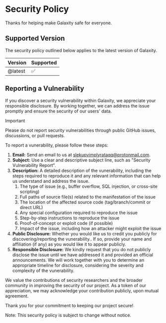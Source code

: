 # Security Policy

Thanks for helping make Galaxity safe for everyone.

## Supported Version

The security policy outlined below applies to the latest version of Galaxity.

| Version | Supported          |
| ------- | ------------------ |
| @latest | :white_check_mark: |

## Reporting a Vulnerability

If you discover a security vulnerability within Galaxity, we appreciate your responsible disclosure. By working together, we can address the issue promptly and ensure the security of our users' data.

> [!IMPORTANT]
> Please do not report security vulnerabilities through public GitHub issues, discussions, or pull requests.

To report a vunerability, please follow these steps:

1. **Email:** Send an email to us at [slekupvimplyrataqq@protonmail.com](mailto:slekupvimplyrataqq@protonmail.com).
2. **Subject:** Use a clear and descriptive subject line, such as "Security Vulnerability Report".
3. **Description:** A detailed description of the vunerability, including the steps required to reproduce it and any relevant information that can help us understand and address the issue.
   1. The type of issue (e.g., buffer overflow, SQL injection, or cross-site scripting)
   2. Full paths of source file(s) related to the manifestation of the issue
   3. The location of the affected source code (tag/branch/commit or direct URL)
   4. Any special configuration required to reproduce the issue
   5. Step-by-step instructions to reproduce the issue
   6. Proof-of-concept or exploit code (if possible)
   7. Impact of the issue, including how an attacker might exploit the issue
4. **Public Disclosure:** Whether you would like us to credit you publicly for discovering/reporting the vunerability.. If so, provide your name and affiliation (if any) as you would like it to appear publicly.
5. **Responsible Disclosure:** We kindly request that you do not publicly disclose the issue until we have addressed it and provided an official announcements. We will work together with you to determine an appropriate timeline for disclosure, considering the severity and complexity of the vunerability.

We value the contributions of security researchers and the broader community in improving the security of our project. As a token of our appreciation, we may acknowledge your contribution publicly, upon mutual agreement.

Thank you for your commitment to keeping our project secure!

Note: This security policy is subject to change without notice.
